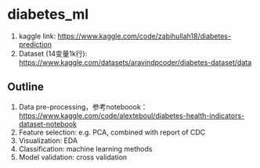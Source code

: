 # diabetes_ml

1. kaggle link: https://www.kaggle.com/code/zabihullah18/diabetes-prediction
2. Dataset (14变量1k行): https://www.kaggle.com/datasets/aravindpcoder/diabetes-dataset/data 

## Outline

1. Data pre-processing，参考noteboook：https://www.kaggle.com/code/alexteboul/diabetes-health-indicators-dataset-notebook
2. Feature selection: e.g. PCA, combined with report of CDC
3. Visualization: EDA
4. Classification: machine learning methods
5. Model validation: cross validation
